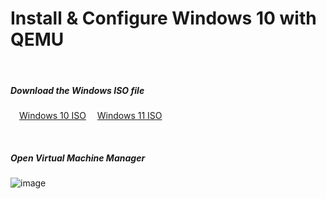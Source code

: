# Install & Configure Windows 10 with QEMU

&nbsp;&nbsp;
##### Download the Windows ISO file
&emsp;[Windows 10 ISO](https://www.microsoft.com/software-download/windows10ISO)
&emsp;[Windows 11 ISO](https://www.microsoft.com/software-download/windows11)

&nbsp;&nbsp;
##### Open Virtual Machine Manager
![image](https://github.com/sonus89/linux_scripts/assets/10185202/7b1ebed0-3dae-44ae-9dc7-841cc542c7d8)
